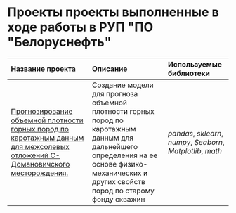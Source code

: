 # Проекты проекты выполненные в ходе работы в РУП "ПО "Белоруснефть" 

| Название проекта | Описание | Используемые библиотеки | 
| :---------------------- | :---------------------- | :---------------------- |
| [Прогнозирование объемной плотности горных пород по каротажным данным для межсолевых отложений С-Домановичского месторождения.](recovery_rate_of_gold) | Создание модели для прогноза объемной плотности горных пород по каротажным данным для дальнейшего определения на ее основе физико-механических и других свойств пород по старому фонду скважин | *pandas*, *sklearn*, *numpy*, *Seaborn*, *Matplotlib*, *math* |

